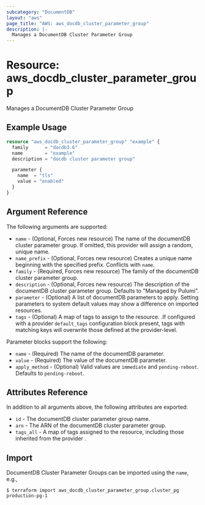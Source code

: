 ```yaml
---
subcategory: "DocumentDB"
layout: "aws"
page_title: "AWS: aws_docdb_cluster_parameter_group"
description: |-
  Manages a DocumentDB Cluster Parameter Group
---
```


# Resource: aws_docdb_cluster_parameter_group

Manages a DocumentDB Cluster Parameter Group

## Example Usage

```terraform
resource "aws_docdb_cluster_parameter_group" "example" {
  family      = "docdb3.6"
  name        = "example"
  description = "docdb cluster parameter group"

  parameter {
    name  = "tls"
    value = "enabled"
  }
}
```

## Argument Reference

The following arguments are supported:

* `name` - (Optional, Forces new resource) The name of the documentDB cluster parameter group. If omitted, this provider will assign a random, unique name.
* `name_prefix` - (Optional, Forces new resource) Creates a unique name beginning with the specified prefix. Conflicts with `name`.
* `family` - (Required, Forces new resource) The family of the documentDB cluster parameter group.
* `description` - (Optional, Forces new resource) The description of the documentDB cluster parameter group. Defaults to "Managed by Pulumi".
* `parameter` - (Optional) A list of documentDB parameters to apply. Setting parameters to system default values may show a difference on imported resources.
* `tags` - (Optional) A map of tags to assign to the resource. .If configured with a provider `default_tags` configuration block present, tags with matching keys will overwrite those defined at the provider-level.

Parameter blocks support the following:

* `name` - (Required) The name of the documentDB parameter.
* `value` - (Required) The value of the documentDB parameter.
* `apply_method` - (Optional) Valid values are `immediate` and `pending-reboot`. Defaults to `pending-reboot`.

## Attributes Reference

In addition to all arguments above, the following attributes are exported:

* `id` - The documentDB cluster parameter group name.
* `arn` - The ARN of the documentDB cluster parameter group.
* `tags_all` - A map of tags assigned to the resource, including those inherited from the provider .

## Import

DocumentDB Cluster Parameter Groups can be imported using the `name`, e.g.,

```
$ terraform import aws_docdb_cluster_parameter_group.cluster_pg production-pg-1
```
